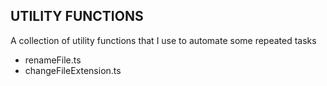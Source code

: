 ## UTILITY FUNCTIONS

A collection of utility functions that I use to automate some repeated tasks

-   renameFile.ts
-   changeFileExtension.ts
